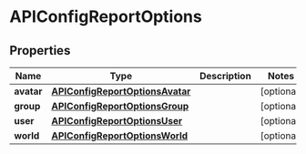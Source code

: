 
# APIConfigReportOptions

## Properties
Name | Type | Description | Notes
------------ | ------------- | ------------- | -------------
**avatar** | [**APIConfigReportOptionsAvatar**](APIConfigReportOptionsAvatar.md) |  |  [optional]
**group** | [**APIConfigReportOptionsGroup**](APIConfigReportOptionsGroup.md) |  |  [optional]
**user** | [**APIConfigReportOptionsUser**](APIConfigReportOptionsUser.md) |  |  [optional]
**world** | [**APIConfigReportOptionsWorld**](APIConfigReportOptionsWorld.md) |  |  [optional]



